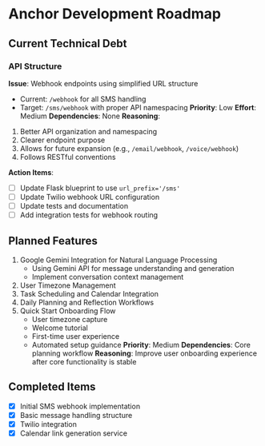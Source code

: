 # Anchor Development Roadmap

## Current Technical Debt

### API Structure
**Issue**: Webhook endpoints using simplified URL structure
- Current: `/webhook` for all SMS handling
- Target: `/sms/webhook` with proper API namespacing
**Priority**: Low
**Effort**: Medium
**Dependencies**: None
**Reasoning**:
1. Better API organization and namespacing
2. Clearer endpoint purpose
3. Allows for future expansion (e.g., `/email/webhook`, `/voice/webhook`)
4. Follows RESTful conventions

**Action Items**:
- [ ] Update Flask blueprint to use `url_prefix='/sms'`
- [ ] Update Twilio webhook URL configuration
- [ ] Update tests and documentation
- [ ] Add integration tests for webhook routing

## Planned Features
1. Google Gemini Integration for Natural Language Processing
   - Using Gemini API for message understanding and generation
   - Implement conversation context management
2. User Timezone Management
3. Task Scheduling and Calendar Integration
4. Daily Planning and Reflection Workflows
5. Quick Start Onboarding Flow
   - User timezone capture
   - Welcome tutorial
   - First-time user experience
   - Automated setup guidance
   **Priority**: Medium
   **Dependencies**: Core planning workflow
   **Reasoning**: Improve user onboarding experience after core functionality is stable

## Completed Items
- [x] Initial SMS webhook implementation
- [x] Basic message handling structure
- [x] Twilio integration
- [x] Calendar link generation service